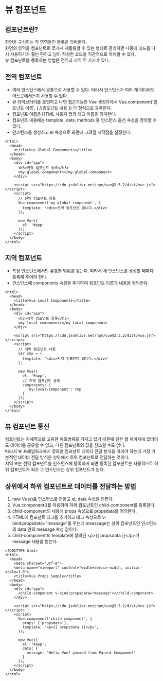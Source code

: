 # 뷰 컴포넌트

## 컴포넌트란?
화면을 구성하는 각 영역들인 블록을 의미한다.  
화면의 영역을 컴포넌트로 쪼개서 재활용할 수 있는 형태로 관리하면 나중에 코드를 다시 사용하기가 훨씬 편하고 남이 작성한 코드를 직관적으로 이해할 수 있다.  
뷰 컴포넌트를 등록하는 방법은 전역과 지역 두 가지가 있다.

## 전역 컴포넌트
- 여러 인스턴스에서 공통으로 사용할 수 있다. 따라서 인스턴스가 여러 개 이더라도 어느곳에서든지 사용할 수 있다.
- 뷰 라이브러리를 로딩하고 나면 접근가능한 Vue 생성자에서 Vue.component('컴포넌트 이름', { //컴포넌트 내용 }) 의 형식으로 등록한다.
- 컴포넌트 이름은 HTML 사용자 정의 태그 이름을 의미한다.
- 컴포넌트 내용에는 template, data, methods 등 인스턴스 옵션 속성을 정의할 수 있다.
- 인스턴스를 생성하고 el 속성으로 화면에 그려질 시작점을 설정한다.

```
<html>
  <head>
    <title>Vue Global Components</title>
  </head>
  <body>
    <div id="app">
      <h3>전역 컴포넌트 등록</h3>
      <my-global-component></my-global-component>
    </div>

    <script src="https://cdn.jsdelivr.net/npm/vue@2.5.2/dist/vue.js"></script>
    <script>
      // 전역 컴포넌트 등록
      Vue.component('my-global-component', {
        template: '<div>전역 컴포넌트 입니다.</div>'
      });

      new Vue({
        el: '#app'
      });
    </script>
  </body>
</html>
```

## 지역 컴포넌트
- 특정 인스턴스에서만 유효한 범위를 갖는다. 따라서 새 인스턴스를 생성할 때마다 등록해 주어야 한다.
- 인스턴스에 components 속성을 추가하여 컴포넌트 이름과 내용을 정의한다.

```
<html>
  <head>
    <title>Vue Local Components</title>
  </head>
  <body>
    <div id="app">
      <h3>지역 컴포넌트 등록</h3>
      <my-local-component></my-local-component>
    </div>

    <script src="https://cdn.jsdelivr.net/npm/vue@2.5.2/dist/vue.js"></script>
    <script>
      // 지역 컴포넌트 내용
      var cmp = {
        template: '<div>지역 컴포넌트 입니다.</div>'
      };

      new Vue({
        el: '#app',
        // 지역 컴포넌트 등록
        components: {
          'my-local-component': cmp
        }
      });
    </script>
  </body>
</html>
```

## 뷰 컴포넌트 통신
컴포넌트는 자체적으로 고유한 유효범위를 가지고 있기 때문에 같은 웹 페이지에 있더라도 데이터를 공유할 수 없고, 다른 컴포넌트의 값을 참조할 수도 없다.  
따라서 뷰 프레임워크에서 정의한 컴포넌트 데이터 전달 방식을 따라야 하는데 가장 기본적인 데이터 전달 방식은 상위에서 하위 컴포넌트로 전달하는 것이다.  
지역 또는 전역 컴포넌트를 인스턴스에 등록하게 되면 등록된 컴포넌트는 자동적으로 하위 컴포넌트가 되고 그 인스턴스는 상위 컴포넌트가 된다.

## 상위에서 하위 컴포넌트로 데이터를 전달하는 방법
1. new Vue()로 인스턴스를 만들고 el, data 속성을 만든다.
2. Vue.component()를 이용하여 하위 컴포넌트인 child-component를 등록한다.
3. child-component의 내용에 props 속성으로 propsdata를 정의한다.
4. HTML에 컴포넌트 태그를 추가하고 태그 속성으로 v-bind:propsdata="message"를 주는데 meessage는 상위 컴포넌트인 인스턴스의 data 안의 message 속성 값이다.
5. child-component의 template에 정의된 \<p>{{ propsdata }}\</p>가 message 내용을 받는다.

```
<!DOCTYPE html>
<html>
  <head>
    <meta charset="utf-8">
    <meta name="viewport" content="width=device-width, initial-scale=1.0">
    <title>Vue Props Sample</title>
  </head>
  <body>
    <div id="app">
      <child-component v-bind:propsdata="message"></child-component>
    </div>

    <script src="https://cdn.jsdelivr.net/npm/vue@2.5.2/dist/vue.js"></script>
    <script>
      Vue.component('child-component', {
        props: ['propsdata'],
        template: '<p>{{ propsdata }}</p>',
      });

      new Vue({
        el: '#app',
        data: {
          message: 'Hello Vue! passed from Parent Component'
        }
      });
    </script>
  </body>
</html>
```
